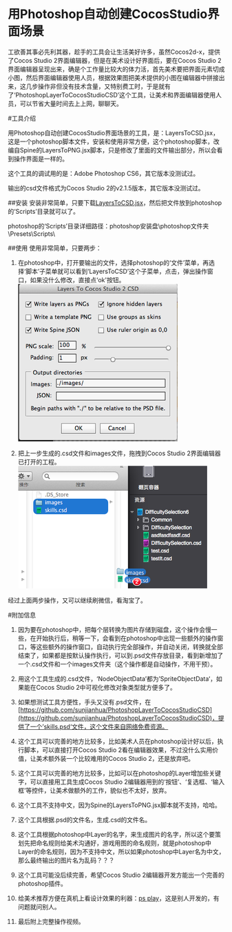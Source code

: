 # 用Photoshop自动创建CocosStudio界面场景

工欲善其事必先利其器，趁手的工具会让生活美好许多，虽然Cocos2d-x，提供了Cocos Studio 2界面编辑器，但是在美术设计好界面后，要在Cocos Studio 2界面编辑器呈现出来，确是个工作量比较大的体力活，首先美术要把界面元素切成小图，然后界面编辑器使用人员，根据效果图把美术提供的小图在编辑器中拼接出来，这几步操作非但没有技术含量，又特别费工时，于是就有了‘PhotoshopLayerToCocosStudioCSD’这个工具，让美术和界面编辑器使用人员，可以节省大量时间去上上网，聊聊天。

#工具介绍

用Photoshop自动创建CocosStudio界面场景的工具，是：LayersToCSD.jsx，这是一个photoshop脚本文件，安装和使用非常方便，这个photoshop脚本，改编自Spine的LayersToPNG.jsx脚本，只是修改了里面的文件输出部分，所以会看到操作界面是一样的。

这个工具的调试用的是：Adobe Photoshop CS6，其它版本没测试过。

输出的csd文件格式为Cocos Studio 2的v2.1.5版本，其它版本没测试过。

##安装
安装非常简单，只要下载[LayersToCSD.jsx](https://github.com/sunjianhua/PhotoshopLayerToCocosStudioCSD/releases/download/1.0/LayersToCSD.jsx)，然后把文件放到photoshop的‘Scripts’目录就可以了。

photoshop的‘Scripts’目录详细路径：photoshop安装盘\photoshop文件夹\Presets\Scripts\

##使用
使用非常简单，只要两步：

1. 在photoshop中，打开要输出的文件，选择photoshop的‘文件’菜单，再选择‘脚本’子菜单就可以看到‘LayersToCSD’这个子菜单，点击，弹出操作窗口，如果没什么修改，直接点‘ok'按钮。</br>![image](README/show1.png)

2. 把上一步生成的.csd文件和images文件，拖拽到Cocos Studio 2界面编辑器已打开的工程。</br>![image](README/show2.png)

经过上面两步操作，又可以继续刷微信，看淘宝了。

#附加信息
1. 因为要在photoshop中，把每个层转换为图片存储到磁盘，这个操作会慢一些，在开始执行后，稍等一下，会看到在photoshop中出现一些额外的操作窗口，等这些额外的操作窗口，自动执行完全部操作，并自动关闭，转换就全部结束了，如果都是按默认操作执行，可以到.psd文件存放目录，看到新增加了一个.csd文件和一个images文件夹（这个操作都是自动操作，不用干预）。

2. 用这个工具生成的.csd文件，‘NodeObjectData’都为’SpriteObjectData‘，如果能在Cocos Studio 2中可视化修改对象类型就方便多了。

3. 如果想测试工具方便性，手头又没有.psd文件，在[https://github.com/sunjianhua/PhotoshopLayerToCocosStudioCSD](https://github.com/sunjianhua/PhotoshopLayerToCocosStudioCSD)，提供了一个’skills.psd‘文件，这个文件来自网络免费资源。

4. 这个工具可以完善的地方比较多，比如美术人员在photoshop设计好以后，执行脚本，可以直接打开Cocos Studio 2看在编辑器效果，不过没什么实用价值，让美术额外装一个比较难用的Cocos Studio 2，还是放弃吧。

5. 这个工具可以完善的地方比较多，比如可以在photoshop的Layer增加些关键字，可以直接用工具生成Cocos Studio 2编辑器用到的‘按钮’、‘复选框、‘输入框’等控件，让美术做额外的工作，貌似也不太好，放弃。

6. 这个工具不支持中文，因为Spine的LayersToPNG.jsx脚本就不支持，哈哈。

7. 这个工具根据.psd的文件名，生成.csd的文件名。

8. 这个工具根据photoshop中Layer的名字，来生成图片的名字，所以这个要策划先把命名规则给美术沟通好，游戏用图的命名规则，就是photoshop中Layer的命名规则，因为不支持中文，所以如果photoshop中Layer名为中文，那么最终输出的图片名为乱码？？？

9. 这个工具可能没后续完善，希望Cocos Studio 2编辑器开发方能出一个完善的photoshop插件。

10. 给美术推荐方便在真机上看设计效果的利器：[ps play](http://isux.tencent.com/app/psplay)，这是别人开发的，有问题就问别人。

11. 最后附上完整操作视频。

